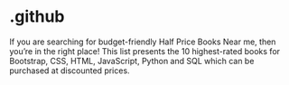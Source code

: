 # .github
If you are searching for budget-friendly Half Price Books Near me, then you’re in the right place! This list presents the 10 highest-rated books for Bootstrap, CSS, HTML, JavaScript, Python and SQL which can be purchased at discounted prices.
